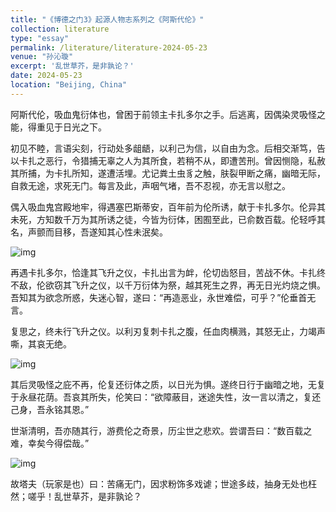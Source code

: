 ```yaml
---
title: "《博德之门3》起源人物志系列之《阿斯代伦》"
collection: literature
type: "essay"
permalink: /literature/literature-2024-05-23
venue: "孙沁璇"
excerpt: '乱世草芥，是非孰论？'
date: 2024-05-23
location: "Beijing, China"
---
```


阿斯代伦，吸血鬼衍体也，曾困于前领主卡扎多尔之手。后逃离，因偶染灵吸怪之能，得重见于日光之下。

初见不睦，言语尖刻，行动处多龃龉，以利己为信，以自由为念。后相交渐笃，告以卡扎之恶行，令猎捕无辜之人为其所食，若稍不从，即遭苦刑。曾因恻隐，私赦其所捕，为卡扎所知，遂遭活埋。尤记粪土虫豸之触，肤裂甲断之痛，幽暗无际，自救无途，求死无门。每言及此，声咽气堵，吾不忍视，亦无言以慰之。

偶入吸血鬼宫殿地牢，得遇塞巴斯蒂安，百年前为伦所诱，献于卡扎多尔。伦异其未死，方知数千万为其所诱之徒，今皆为衍体，困囿至此，已俞数百载。伦轻呼其名，声颤而目移，吾遂知其心性未泯矣。

![img](https://sunqinxuan.github.io/images/literature-2024-05-23-img1.webp)

再遇卡扎多尔，恰逢其飞升之仪，卡扎出言为衅，伦切齿怒目，苦战不休。卡扎终不敌，伦欲窃其飞升之仪，以千万衍体为祭，越其死生之界，再无日光灼烧之惧。吾知其为欲念所惑，失迷心智，遂曰：“再造恶业，永世难偿，可乎？”伦垂首无言。

复思之，终未行飞升之仪。以利刃复刺卡扎之腹，任血肉横溅，其怒无止，力竭声嘶，其哀无绝。

![img](https://sunqinxuan.github.io/images/literature-2024-05-23-img2.webp)

其后灵吸怪之庇不再，伦复还衍体之质，以日光为惧。遂终日行于幽暗之地，无复于永昼花荫。吾哀其所失，伦笑曰：“欲障蔽目，迷途失性，汝一言以清之，复还己身，吾永铭其恩。”

世渐清明，吾亦随其行，游费伦之奇景，历尘世之悲欢。尝谓吾曰：“数百载之难，幸矣今得偿哉。”

![img](https://sunqinxuan.github.io/images/literature-2024-05-23-img3.webp)

故塔夫（玩家是也）曰：苦痛无门，因求粉饰多戏谑；世途多歧，抽身无处也枉然；嗟乎！乱世草芥，是非孰论？